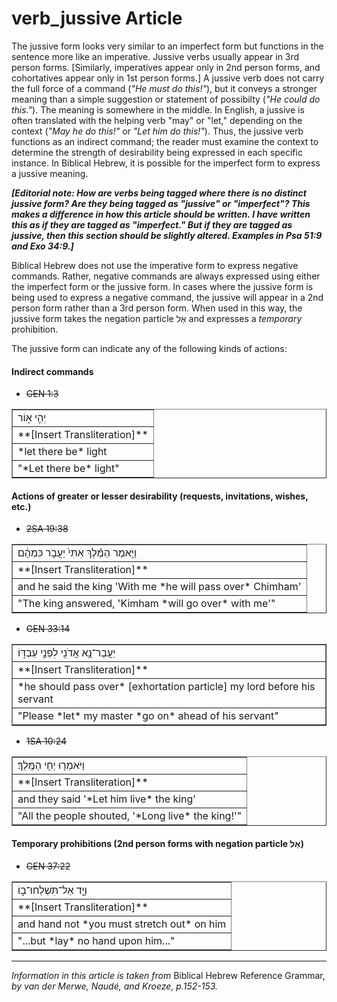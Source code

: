 # verb_jussive Article
The jussive form looks very similar to an imperfect form but functions in the sentence more like an imperative.  Jussive verbs usually appear in 3rd person forms.  [Similarly, imperatives appear only in 2nd person forms, and cohortatives appear only in 1st person forms.]  A jussive verb does not carry the full force of a command (*"He must do this!"*), but it conveys a stronger meaning than a simple suggestion or statement of possibilty (*"He could do this."*).  The meaning is somewhere in the middle.  In English, a jussive is often translated with the helping verb "may" or "let," depending on the context (*"May he do this!"* or *"Let him do this!"*).  Thus, the jussive verb functions as an indirect command; the reader must examine the context to determine the strength of desirability being expressed in each specific instance.  In Biblical Hebrew, it is possible for the imperfect form to express a jussive meaning.

***[Editorial note: How are verbs being tagged where there is no distinct jussive form?  Are they being tagged as "jussive" or "imperfect"?  This makes a difference in how this article should be written.  I have written this as if they are tagged as "imperfect."  But if they are tagged as jussive, then this section should be slightly altered.  Examples in Psa 51:9 and Exo 34:9.]***

Biblical Hebrew does not use the imperative form to express negative commands.  Rather, negative commands are always expressed using either the imperfect form or the jussive form.  In cases where the jussive form is being used to express a negative command, the jussive will appear in a 2nd person form rather than a 3rd person form.  When used in this way, the jussive form takes the negation particle אַל and expresses a *temporary* prohibition.


The jussive form can indicate any of the following kinds of actions:

#### Indirect commands

* ~~GEN 1:3~~
<table border="1" class="docutils">
<colgroup>
<col width="100%" />
</colgroup>
<tbody valign="top">
<tr class="row-odd"><td>יְהִ֣י א֑וֹר</td>
</tr>
<tr class="row-even"><td>**[Insert Transliteration]**</td>
</tr>
<tr class="row-odd"><td>*let there be* light</td>
</tr>
<tr class="row-even"><td>"*Let there be* light"</td>
</tr>
</tbody>
</table>

#### Actions of greater or lesser desirability (requests, invitations, wishes, etc.)

* ~~2SA 19:38~~
<table border="1" class="docutils">
<colgroup>
<col width="100%" />
</colgroup>
<tbody valign="top">
<tr class="row-odd"><td>וַיֹּ֣אמֶר הַמֶּ֗לֶךְ אִתִּי֙ יַעֲבֹ֣ר כִּמְהָ֔ם</td>
</tr>
<tr class="row-even"><td>**[Insert Transliteration]**</td>
</tr>
<tr class="row-odd"><td>and he said the king 'With me *he will pass over* Chimham'</td>
</tr>
<tr class="row-even"><td>"The king answered, 'Kimham *will go over* with me'"</td>
</tr>
</tbody>
</table>

* ~~GEN 33:14~~
<table border="1" class="docutils">
<colgroup>
<col width="100%" />
</colgroup>
<tbody valign="top">
<tr class="row-odd"><td>יַעֲבָר־נָ֥א אֲדֹנִ֖י לִפְנֵ֣י עַבְדּ֑וֹ</td>
</tr>
<tr class="row-even"><td>**[Insert Transliteration]**</td>
</tr>
<tr class="row-odd"><td>*he should pass over* [exhortation particle] my lord before his servant</td>
</tr>
<tr class="row-even"><td>"Please *let* my master *go on* ahead of his servant"</td>
</tr>
</tbody>
</table>

* ~~1SA 10:24~~
<table border="1" class="docutils">
<colgroup>
<col width="100%" />
</colgroup>
<tbody valign="top">
<tr class="row-odd"><td>וַיֹּאמְר֖וּ יְחִ֥י הַמֶּֽלֶךְ׃</td>
</tr>
<tr class="row-even"><td>**[Insert Transliteration]**</td>
</tr>
<tr class="row-odd"><td>and they said '*Let him live* the king'</td>
</tr>
<tr class="row-even"><td>"All the people shouted, '*Long live* the king!'"</td>
</tr>
</tbody>
</table>

#### Temporary prohibitions (2nd person forms with negation particle אַל)

* ~~GEN 37:22~~
<table border="1" class="docutils">
<colgroup>
<col width="100%" />
</colgroup>
<tbody valign="top">
<tr class="row-odd"><td>וְיָ֖ד אַל־תִּשְׁלְחוּ־ב֑וֹ</td>
</tr>
<tr class="row-even"><td>**[Insert Transliteration]**</td>
</tr>
<tr class="row-odd"><td>and hand not *you must stretch out* on him</td>
</tr>
<tr class="row-even"><td>"...but *lay* no hand upon him..."</td>
</tr>
</tbody>
</table>

-----

*Information in this article is taken from* Biblical Hebrew Reference Grammar, *by van der Merwe, Naudé, and Kroeze, p.152-153.*